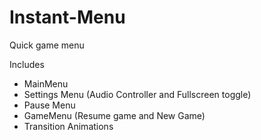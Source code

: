 # Instant-Menu
Quick game menu

Includes
- MainMenu
- Settings Menu (Audio Controller and Fullscreen toggle)
- Pause Menu
- GameMenu (Resume game and New Game)
- Transition Animations
